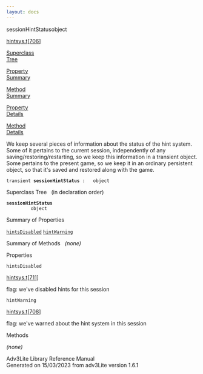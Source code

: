 ```yaml
---
layout: docs
---
```

<span class="title">sessionHintStatus</span><span class="type">object</span>

[hintsys.t](../file/hintsys.t.html)\[[706](../source/hintsys.t.html#706)\]

[Superclass  
Tree](#_SuperClassTree_)

[Property  
Summary](#_PropSummary_)

[Method  
Summary](#_MethodSummary_)

[Property  
Details](#_Properties_)

[Method  
Details](#_Methods_)



We keep several pieces of information about the status of the hint
system. Some of it pertains to the current session, independently of any
saving/restoring/restarting, so we keep this information in a transient
object. Some pertains to the present game, so we keep it in an ordinary
persistent object, so that it's saved and restored along with the game.

`transient `**`sessionHintStatus`**` :   object`



<span id="_SuperClassTree_"></span>



<span class="hdln">Superclass Tree</span>   (in declaration order)



**`sessionHintStatus`**  
`         object`  
<span id="_PropSummary_"></span>



<span class="hdln">Summary of Properties</span>  



[`hintsDisabled`](#hintsDisabled) [`hintWarning`](#hintWarning)

<span id="_MethodSummary_"></span>



<span class="hdln">Summary of Methods</span>  
*(none)* <span id="_Properties_"></span>



<span class="hdln">Properties</span>  



<span id="hintsDisabled"></span>

`hintsDisabled`

[hintsys.t](../file/hintsys.t.html)\[[711](../source/hintsys.t.html#711)\]



flag: we've disabled hints for this session



<span id="hintWarning"></span>

`hintWarning`

[hintsys.t](../file/hintsys.t.html)\[[708](../source/hintsys.t.html#708)\]



flag: we've warned about the hint system in this session



<span id="_Methods_"></span>



<span class="hdln">Methods</span>  



*(none)*



Adv3Lite Library Reference Manual  
Generated on 15/03/2023 from adv3Lite version 1.6.1


